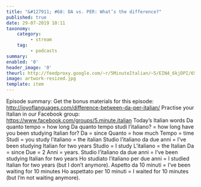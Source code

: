 ```yaml
---
title: "&#127911; #68: DA vs. PER: What’s the difference?"
published: true
date: 29-07-2019 10:11
taxonomy:
    category:
         - stream
    tag:
         - podcasts
summary:
enabled: '0'
header_image: '0'
theurl: http://feedproxy.google.com/~r/5MinuteItalian/~5/EIN4_6kjDPI/657551876-5-minute-italian-difference-between-da-per-italian.mp3
image: artwork-resized.jpg
template: item
---
```

 
Episode summary: Get the bonus materials for this episode: http://joyoflanguages.com/difference-between-da-per-italian/ Practise your Italian in our Facebook group: https://www.facebook.com/groups/5.minute.italian Today’s Italian words Da quanto tempo = how long Da quanto tempo studi l’italiano? = how long have you been studying Italian for? Da = since Quanto = how much Tempo = time Studi = you study l’italiano = the italian Studio l’italiano da due anni = I’ve been studying Italian for two years Studio = I study L’italiano = the Italian Da = since Due = 2 Anni = years. Studio l’italiano da due anni = I’ve been studying Italian for two years Ho studiato l’italiano per due anni = I studied Italian for two years (but I don’t anymore). Aspetto da 10 minuti = I’ve been waiting for 10 minutes Ho aspettato per 10 minuti = I waited for 10 minutes (but I’m not waiting anymore).
